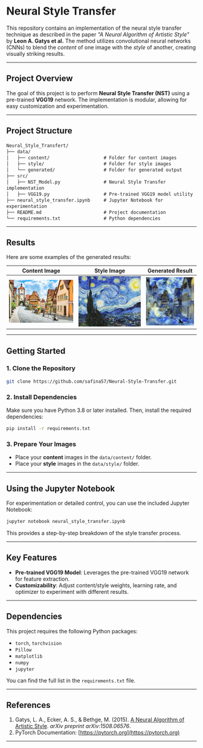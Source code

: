 # **Neural Style Transfer**

This repository contains an implementation of the neural style transfer technique as described in the paper *"A Neural Algorithm of Artistic Style"* by **Leon A. Gatys et al.** The method utilizes convolutional neural networks (CNNs) to blend the *content* of one image with the *style* of another, creating visually striking results.

---

## **Project Overview**

The goal of this project is to perform **Neural Style Transfer (NST)** using a pre-trained **VGG19** network. The implementation is modular, allowing for easy customization and experimentation. 

---

## **Project Structure**

```
Neural_Style_Transfert/
├── data/
│   ├── content/                    # Folder for content images
│   ├── style/                      # Folder for style images
│   └── generated/                  # Folder for generated output
├── src/
│   ├── NST_Model.py                # Neural Style Transfer implementation
│   ├── VGG19.py                    # Pre-trained VGG19 model utility
├── neural_style_transfer.ipynb     # Jupyter Notebook for experimentation
├── README.md                       # Project documentation
└── requirements.txt                # Python dependencies
```

---

## **Results**

Here are some examples of the generated results:

| Content Image       | Style Image         | Generated Result    |
|---------------------|---------------------|---------------------|
| ![Content](data/content/content_germany.jpg) | ![Style](data/style/style_van_gogh.jpg) | ![Result](data/generated/germany_van_gogh.jpg) |

---

## **Getting Started**

### **1. Clone the Repository**
```bash
git clone https://github.com/safina57/Neural-Style-Transfer.git
```

### **2. Install Dependencies**
Make sure you have Python 3.8 or later installed. Then, install the required dependencies:
```bash
pip install -r requirements.txt
```

### **3. Prepare Your Images**
- Place your **content** images in the `data/content/` folder.
- Place your **style** images in the `data/style/` folder.

---

## **Using the Jupyter Notebook**

For experimentation or detailed control, you can use the included Jupyter Notebook:
```bash
jupyter notebook neural_style_transfer.ipynb
```

This provides a step-by-step breakdown of the style transfer process.

---

## **Key Features**

- **Pre-trained VGG19 Model**: Leverages the pre-trained VGG19 network for feature extraction.
- **Customizability**: Adjust content/style weights, learning rate, and optimizer to experiment with different results.

---

## **Dependencies**

This project requires the following Python packages:

- `torch`, `torchvision`
- `Pillow`
- `matplotlib`
- `numpy`
- `jupyter`

You can find the full list in the `requirements.txt` file.

---

## **References**

1. Gatys, L. A., Ecker, A. S., & Bethge, M. (2015). [A Neural Algorithm of Artistic Style](https://arxiv.org/abs/1508.06576). *arXiv preprint arXiv:1508.06576*.
2. PyTorch Documentation: [https://pytorch.org](https://pytorch.org)

---

